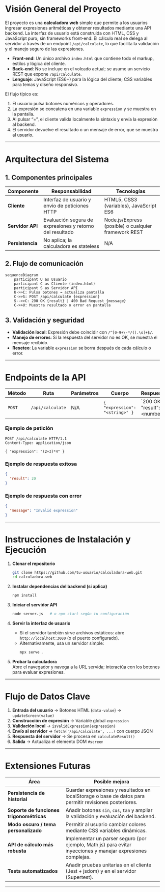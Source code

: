 # Visión General del Proyecto

El proyecto es una **calculadora web** simple que permite a los usuarios ingresar expresiones aritméticas y obtener resultados mediante una API backend. La interfaz de usuario está construida con HTML, CSS y JavaScript puro, sin frameworks front-end. El cálculo real se delega al servidor a través de un endpoint `/api/calculate`, lo que facilita la validación y el manejo seguro de las expresiones.

- **Front‑end**: Un único archivo `index.html` que contiene todo el markup, estilos y lógica del cliente.
- **Back‑end**: No se incluye en el volcado actual; se asume un servicio REST que expone `/api/calculate`.
- **Lenguaje**: JavaScript (ES6+) para la lógica del cliente; CSS variables para temas y diseño responsivo.

El flujo típico es:
1. El usuario pulsa botones numéricos y operadores.
2. La expresión se concatena en una variable `expression` y se muestra en la pantalla.
3. Al pulsar “=”, el cliente valida localmente la sintaxis y envía la expresión al backend.
4. El servidor devuelve el resultado o un mensaje de error, que se muestra al usuario.

---

# Arquitectura del Sistema

## 1. Componentes principales

| Componente | Responsabilidad | Tecnologías |
|------------|-----------------|-------------|
| **Cliente** | Interfaz de usuario y envío de peticiones HTTP | HTML5, CSS3 (variables), JavaScript ES6 |
| **Servidor API** | Evaluación segura de expresiones y retorno del resultado | Node.js/Express (posible) o cualquier framework REST |
| **Persistencia** | No aplica; la calculadora es stateless | N/A |

## 2. Flujo de comunicación

```mermaid
sequenceDiagram
    participant U as Usuario
    participant C as Cliente (index.html)
    participant S as Servidor API
    U->>C: Pulsa botones → actualiza pantalla
    C->>S: POST /api/calculate {expression}
    S-->>C: 200 OK {result} | 400 Bad Request {message}
    C->>U: Muestra resultado o error en pantalla
```

## 3. Validación y seguridad

- **Validación local**: Expresión debe coincidir con `/^[0-9+\-*/().\s]+$/`.
- **Manejo de errores**: Si la respuesta del servidor no es OK, se muestra el mensaje recibido.
- **Reseteo**: La variable `expression` se borra después de cada cálculo o error.

---

# Endpoints de la API

| Método | Ruta | Parámetros | Cuerpo | Respuesta |
|--------|------|------------|--------|-----------|
| `POST` | `/api/calculate` | N/A | `{ "expression": "<string>" }` | `200 OK { "result": <number|string> }`<br>`400 Bad Request { "message": "<error>" }` |

### Ejemplo de petición

```http
POST /api/calculate HTTP/1.1
Content-Type: application/json

{ "expression": "(2+3)*4" }
```

### Ejemplo de respuesta exitosa

```json
{
  "result": 20
}
```

### Ejemplo de respuesta con error

```json
{
  "message": "Invalid expression"
}
```

---

# Instrucciones de Instalación y Ejecución

1. **Clonar el repositorio**  
   ```bash
   git clone https://github.com/tu-usuario/calculadora-web.git
   cd calculadora-web
   ```

2. **Instalar dependencias del backend (si aplica)**  
   ```bash
   npm install
   ```

3. **Iniciar el servidor API**  
   ```bash
   node server.js   # o npm start según tu configuración
   ```

4. **Servir la interfaz de usuario**  
   - Si el servidor también sirve archivos estáticos: abre `http://localhost:3000` (o el puerto configurado).
   - Alternativamente, usa un servidor simple:  
     ```bash
     npx serve .
     ```

5. **Probar la calculadora**  
   Abre el navegador y navega a la URL servida; interactúa con los botones para evaluar expresiones.

---

# Flujo de Datos Clave

1. **Entrada del usuario** → Botones HTML (`data-value`) → `updateScreen(value)`
2. **Construcción de expresión** → Variable global `expression`
3. **Validación local** → `isValidExpression(expression)`
4. **Envío al servidor** → `fetch('/api/calculate', ...)` con cuerpo JSON
5. **Respuesta del servidor** → Se procesa en `calculateResult()`
6. **Salida** → Actualiza el elemento DOM `#screen`

---

# Extensiones Futuras

| Área | Posible mejora |
|------|----------------|
| **Persistencia de historial** | Guardar expresiones y resultados en localStorage o base de datos para permitir revisiones posteriores. |
| **Soporte de funciones trigonométricas** | Añadir botones `sin`, `cos`, `tan` y ampliar la validación y evaluación del backend. |
| **Modo oscuro / tema personalizado** | Permitir al usuario cambiar colores mediante CSS variables dinámicas. |
| **API de cálculo más robusta** | Implementar un parser seguro (por ejemplo, Math.js) para evitar inyecciones y manejar expresiones complejas. |
| **Tests automatizados** | Añadir pruebas unitarias en el cliente (Jest + jsdom) y en el servidor (Supertest). |

---